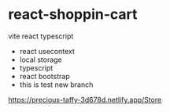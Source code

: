 # react-shoppin-cart
vite react typescript

- react usecontext
- local storage
- typescript 
- react bootstrap
- this is test new branch

https://precious-taffy-3d678d.netlify.app/Store
